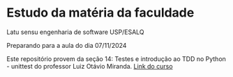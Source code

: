 # Estudo da matéria da faculdade
Latu sensu engenharia de software USP/ESALQ

Preparando para a aula do dia 07/11/2024

Este repositório provem da seção 14: Testes e introdução ao TDD no Python - unittest do professor Luiz Otávio Miranda.
[Link do curso](https://www.udemy.com/share/101ufc3@4CUZzIu8ndxRVbSj7NnLk093Wq_lalgtsQmv5qzF26xDDH6aq2T6gwnxzMlEAYSo7w==/)
